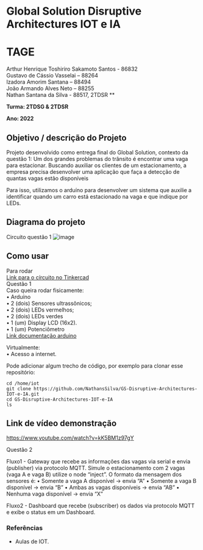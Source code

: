# Global Solution Disruptive Architectures IOT e IA

# TAGE

Arthur Henrique Toshiriro Sakamoto Santos - 86832  
Gustavo de Cássio Vasselai – 88264  
Izadora Amorim Santana – 88494  
João Armando Alves Neto – 88255  
Nathan Santana da Silva - 88517, 2TDSR ** 

**Turma: 2TDSG & 2TDSR**

**Ano: 2022**

## Objetivo / descrição do Projeto

Projeto desenvolvido como entrega final do Global Solution, contexto da questão 1:
Um dos grandes problemas do trânsito é encontrar uma vaga para estacionar. Buscando auxiliar os clientes de um estacionamento, a empresa precisa desenvolver uma aplicação que faça a detecção de quantas vagas estão disponíveis

Para isso, utilizamos o arduíno para desenvolver um sistema que auxilie a identificar quando um carro está estacionado na vaga e que indique por LEDs.

## Diagrama do projeto

Circuito questão 1
![image](https://user-images.githubusercontent.com/61067852/200679448-7cf55813-3ab7-45b9-b3d6-cb216a15cf65.png)


## Como usar 

Para rodar  
[Link para o círcuito no Tinkercad](https://www.tinkercad.com/things/9JpD2BmMCuz?sharecode=L6xAuMO6RxDp7htNYe9JhjCB4pU5WoB-waB1R5NSyh0)  
Questão 1  
Caso queira rodar fisicamente:  
• Arduíno  
• 2 (dois) Sensores ultrassônicos;  
• 2 (dois) LEDs vermelhos;  
• 2 (dois) LEDs verdes  
• 1 (um) Display LCD (16x2).  
• 1 (um) Potenciômetro  
[Link documentação arduino](https://docs.arduino.cc)

Virtualmente:  
• Acesso a internet.


Pode adicionar algum trecho de código, por exemplo para clonar esse repositório:

    cd /home/iot
    git clone https://github.com/NathansSilva/GS-Disruptive-Architectures-IOT-e-IA.git
    cd GS-Disruptive-Architectures-IOT-e-IA
    ls

## Link de vídeo demonstração

https://www.youtube.com/watch?v=kK5BM1z97gY


Questão 2


Fluxo1 - Gateway que recebe as informações das vagas via serial e envia (publisher) via protocolo MQTT.
Simule o estacionamento com 2 vagas (vaga A e vaga B) utilize o node “inject”. O formato da mensagem
dos sensores é:
• Somente a vaga A disponível → envia “A”
• Somente a vaga B disponível → envia “B”
• Ambas as vagas disponíveis → envia “AB”
• Nenhuma vaga disponível → envia “X”


Fluxo2 - Dashboard que recebe (subscriber) os dados via protocolo MQTT e exibe o status em um
Dashboard.

### Referências 

* Aulas de IOT.
